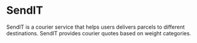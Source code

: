 # SendIT
SendIT is a courier service that helps users delivers parcels to different destinations. SendIT provides courier quotes based on weight categories.
